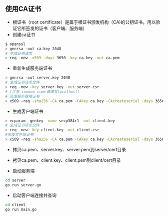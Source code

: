 ## 使用CA证书  
* 根证书（root certificate）是属于根证书颁发机构（CA)的公钥证书。用以验证它所签发的证书（客户端、服务端）
* 创建ca证书
```bash
$ openssl
> genrsa -out ca.key 2048
# 生成证书请求
> req -new -x509 -days 3650 -key ca.key -out ca.pem
```
* 重新生成服务端证书
```bash
> genrsa -out server.key 2048
# 生成证书请求文件
> req -new -key server.key -out server.csr
# (注意 common name请填写localhost)
# 签发服务器端证书
> x509 -req -sha256 -CA ca.pem -CAkey ca.key -CAcreateserial -days 3650 -in server.csr -out server.pem
```
* 生成客户端证书
```bash
> ecparam -genkey -name secp384r1 -out client.key
# 生成证书请求文件
> req -new -key client.key -out client.csr
#签发客户端证书
> x509 -req -sha256 -CA ca.pem -CAkey ca.key -CAcreateserial -days 3650 -in client.csr -out client.pem
```

* 拷贝ca.pem、server.key、server.pem到server/cert目录
* 拷贝ca.pem、client.key、client.pem到client/cert目录


* 启动服务端
```bash
cd server
go run server.go
```
* 启动客户端连接并查询
```bash
cd client
go run main.go
```
